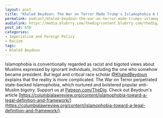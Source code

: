 ```yaml
---
layout: post
title: "Khaled Beydoun: The War on Terror Made Trump's Islamophobia A Reality"
permalink: podcast/khaled-beydoun-the-war-on-terror-made-trumps-islamophobia-a-reality
audiolink: https://media.blubrry.com/thedig/content.blubrry.com/thedig/The_Dig_-_EP_51_-_Beydoun.mp3
post_id: 650
categories: 
- Imperialism and Foreign Policy
- Racism
tags: 
- Khaled Beydoun
---
```


Islamophobia is conventionally regarded as racist and bigoted views about Muslims expressed by ignorant individuals, including the one who somehow became president. But legal and critical race scholar [@KhaledBeydoun](https://twitter.com/KhaledBeydoun) explains that the reality is more complicated. The War on Terror perpetrated state-backed Islamophobia, which nurtured and bolstered popular anti-Muslim bigotry. Support us at [Patreon.com/TheDig](Patreon.com/TheDig). Check out Beydoun's article [https://columbialawreview.org/content/islamophobia-toward-a-legal-definition-and-framework/](https://columbialawreview.org/content/islamophobia-toward-a-legal-definition-and-framework/).